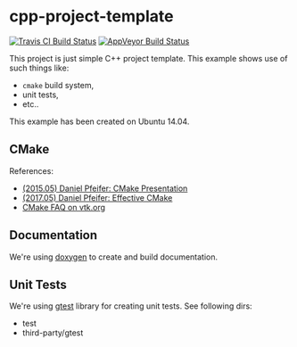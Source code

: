 cpp-project-template
====================

[![Travis CI Build Status](https://travis-ci.org/kzeslaf/cpp-project-template.svg?branch=master)](https://travis-ci.org/kzeslaf/cpp-project-template)
[![AppVeyor Build Status](https://ci.appveyor.com/api/projects/status/github/kzeslaf/cpp-project-template?branch=master&svg=true)](https://ci.appveyor.com/project/kzeslaf/cpp-project-template/branch/master)

This project is just simple C++ project template. This example shows use of
such things like:

* `cmake` build system,
* unit tests,
* etc..

This example has been created on Ubuntu 14.04.


CMake
-----

References:

* [(2015.05) Daniel Pfeifer: CMake Presentation](http://purplekarrot.net/blog/cmake-introduction-and-best-practices.html)
* [(2017.05) Daniel Pfeifer: Effective CMake](https://www.youtube.com/watch?v=bsXLMQ6WgIk&t=2s)
* [CMake FAQ on vtk.org](http://www.vtk.org/Wiki/CMake_FAQ)


Documentation
-------------

We're using [doxygen](http://doxygen.org) to create and build documentation.


Unit Tests
----------

We're using [gtest](https://code.google.com/p/googletest/) library for creating unit tests. See following dirs:

* test
* third-party/gtest
